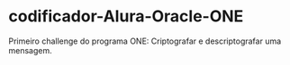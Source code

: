 # codificador-Alura-Oracle-ONE
Primeiro challenge do programa ONE: Criptografar e descriptografar uma mensagem.
